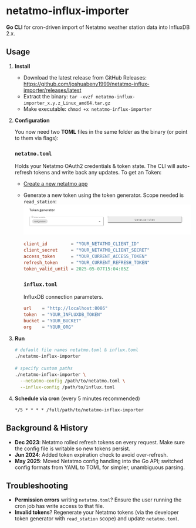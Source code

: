 # netatmo-influx-importer

**Go CLI** for cron-driven import of Netatmo weather station data into InfluxDB 2.x.

## Usage

1. **Install**
    - Download the latest release from GitHub Releases:  
      https://github.com/joshuabeny1999/netatmo-influx-importer/releases/latest
    - Extract the binary: `tar -xvzf netatmo-influx-importer_x.y.z_Linux_amd64.tar.gz`
    - Make executable: `chmod +x netatmo-influx-importer`

2. **Configuration**

   You now need two **TOML** files in the same folder as the binary (or point to them via flags):

   ### `netatmo.toml`
   Holds your Netatmo OAuth2 credentials & token state. The CLI will auto-refresh tokens and write back any updates. To get an Token:
   - [Create a new netatmo app](https://dev.netatmo.com/apps/createanapp#form)
   - Generate a new token using the token generator. Scope needed is `read_station`: ![token_generator_netatmo.png](token_generator_netatmo.png)

      ```toml
      client_id         = "YOUR_NETATMO_CLIENT_ID"
      client_secret     = "YOUR_NETATMO_CLIENT_SECRET"
      access_token      = "YOUR_CURRENT_ACCESS_TOKEN"
      refresh_token     = "YOUR_CURRENT_REFRESH_TOKEN"
      token_valid_until = 2025-05-07T15:04:05Z
      ```

      ### `influx.toml`
      InfluxDB connection parameters.
      ```toml
      url    = "http://localhost:8086"
      token  = "YOUR_INFLUXDB_TOKEN"
      bucket = "YOUR_BUCKET"
      org    = "YOUR_ORG"
      ```

3. **Run**

   ```sh
   # default file names netatmo.toml & influx.toml
   ./netatmo-influx-importer

   # specify custom paths
   ./netatmo-influx-importer \
     --netatmo-config /path/to/netatmo.toml \
     --influx-config /path/to/influx.toml
   ```

4. **Schedule via cron** (every 5 minutes recommended)

   ```cron
   */5 * * * * /full/path/to/netatmo-influx-importer
   ```

## Background & History

- **Dec 2023**: Netatmo rolled refresh tokens on every request. Make sure the config file is writable so new tokens persist.
- **Jun 2024**: Added token expiration check to avoid over-refresh.
- **May 2025**: Moved Netatmo config handling into the Go API; switched config formats from YAML to TOML for simpler, unambiguous parsing.

## Troubleshooting

- **Permission errors** writing `netatmo.toml`? Ensure the user running the cron job has write access to that file.
- **Invalid tokens**? Regenerate your Netatmo tokens (via the developer token generator with `read_station` scope) and update `netatmo.toml`.
